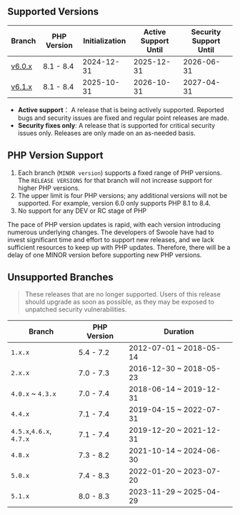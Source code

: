 ## Supported Versions

| Branch                                                     | PHP Version | Initialization | Active Support Until | Security Support Until |
|------------------------------------------------------------|-------------|----------------|----------------------|------------------------|
| [v6.0.x](https://github.com/swoole/swoole-src/tree/6.0)    | 8.1 - 8.4   | 2024-12-31     | 2025-12-31           | 2026-06-31             |
| [v6.1.x](https://github.com/swoole/swoole-src/tree/master) | 8.1 - 8.4   | 2025-10-31     | 2026-10-31           | 2027-04-31             |

- **Active support**： A release that is being actively supported. Reported bugs and security issues are fixed and regular point releases are made.
- **Security fixes only**:  A release that is supported for critical security issues only. Releases are only made on an as-needed basis.

## PHP Version Support

1. Each branch (`MINOR version`) supports a fixed range of PHP versions. The `RELEASE VERSIONS` for that branch will not increase support for higher PHP versions.
2. The upper limit is four PHP versions; any additional versions will not be supported. For example, version 6.0 only supports PHP 8.1 to 8.4.
3. No support for any DEV or RC stage of PHP

The pace of PHP version updates is rapid, with each version introducing numerous underlying changes. The developers of Swoole have had to invest significant time and effort to support new releases, and we lack sufficient resources to keep up with PHP updates. Therefore, there will be a delay of one MINOR version before supporting new PHP versions.

## Unsupported Branches

> These releases that are no longer supported. Users of this release should upgrade as soon as possible, as they may be exposed to unpatched security vulnerabilities.

 
| Branch                   | PHP Version | Duration                |
|--------------------------|-------------|-------------------------|
| `1.x.x`                  | 5.4 - 7.2   | 2012-07-01 ~ 2018-05-14 |
| `2.x.x`                  | 7.0 - 7.3   | 2016-12-30 ~ 2018-05-23 |
| `4.0.x` ~ `4.3.x`        | 7.0 - 7.4   | 2018-06-14 ~ 2019-12-31 |
| `4.4.x`                  | 7.1 - 7.4   | 2019-04-15 ~ 2022-07-31 |
| `4.5.x`,`4.6.x`, `4.7.x` | 7.1 - 7.4   | 2019-12-20 ~ 2021-12-31 |
| `4.8.x`                  | 7.3 - 8.2   | 2021-10-14 ~ 2024-06-30 |
| `5.0.x`                  | 7.4 - 8.3   | 2022-01-20 ~ 2023-07-20 |
| `5.1.x`                  | 8.0 - 8.3   | 2023-11-29 ~ 2025-04-29 |
